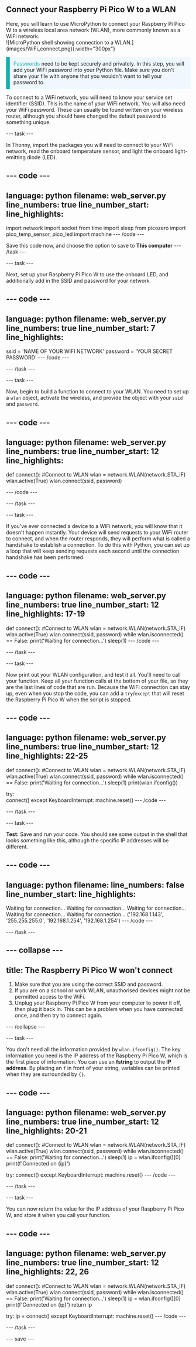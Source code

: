## Connect your Raspberry Pi Pico W to a WLAN

<div style="display: flex; flex-wrap: wrap">
<div style="flex-basis: 200px; flex-grow: 1; margin-right: 15px;">
Here, you will learn to use MicroPython to connect your Raspberry Pi Pico W to a wireless local area network (WLAN), more commonly known as a WiFi network.
</div>
<div>
![MicroPython shell showing connection to a WLAN.](images/WiFi_connect.png){:width="300px"}
</div>
</div>

<p style='border-left: solid; border-width:10px; border-color: #0faeb0; background-color: aliceblue; padding: 10px;'>
<span style="color: #0faeb0">Passwords</span> need to be kept securely and privately. In this step, you will add your WiFi password into your Python file. Make sure you don't share your file with anyone that you wouldn't want to tell your password to.</p>

To connect to a WiFi network, you will need to know your service set identifier (SSID). This is the name of your WiFi network. You will also need your WiFi password. These can usually be found written on your wireless router, although you should have changed the default password to something unique.

\--- task ---

In Thonny, import the packages you will need to connect to your WiFi network, read the onboard temperature sensor, and light the onboard light-emitting diode (LED).

## --- code ---

language: python
filename: web_server.py
line_numbers: true
line_number_start:
line_highlights:
-------------------------------------

import network
import socket
from time import sleep
from picozero import pico_temp_sensor, pico_led
import machine
\--- /code ---

Save this code now, and choose the option to save to **This computer**
\--- /task ---

\--- task ---

Next, set up your Raspberry Pi Pico W to use the onboard LED, and additionally add in the SSID and password for your network.

## --- code ---

language: python
filename: web_server.py
line_numbers: true
line_number_start: 7
line_highlights:
-------------------------------------

ssid = 'NAME OF YOUR WIFI NETWORK'
password = 'YOUR SECRET PASSWORD'
\--- /code ---

\--- /task ---

\--- task ---

Now, begin to build a function to connect to your WLAN. You need to set up a `wlan` object, activate the wireless, and provide the object with your `ssid` and `password`.

## --- code ---

language: python
filename: web_server.py
line_numbers: true
line_number_start: 12
line_highlights:
-------------------------------------

def connect():
\#Connect to WLAN
wlan = network.WLAN(network.STA_IF)
wlan.active(True)
wlan.connect(ssid, password)

\--- /code ---

\--- /task ---

\--- task ---

If you've ever connected a device to a WiFi network, you will know that it doesn't happen instantly. Your device will send requests to your WiFi router to connect, and when the router responds, they will perform what is called a handshake to establish a connection. To do this with Python, you can set up a loop that will keep sending requests each second until the connection handshake has been performed.

## --- code ---

language: python
filename: web_server.py
line_numbers: true
line_number_start: 12
line_highlights: 17-19
-------------------------------------------

def connect():
\#Connect to WLAN
wlan = network.WLAN(network.STA_IF)
wlan.active(True)
wlan.connect(ssid, password)
while wlan.isconnected() == False:
print('Waiting for connection...')
sleep(1)
\--- /code ---

\--- /task ---

\--- task ---

Now print out your WLAN configuration, and test it all. You'll need to call your function. Keep all your function calls at the bottom of your file, so they are the last lines of code that are run. Because the WiFi connection can stay up, even when you stop the code, you can add a `try`/`except` that will reset the Raspberry Pi Pico W when the script is stopped.

## --- code ---

language: python
filename: web_server.py
line_numbers: true
line_number_start: 12
line_highlights: 22-25
-------------------------------------------

def connect():
\#Connect to WLAN
wlan = network.WLAN(network.STA_IF)
wlan.active(True)
wlan.connect(ssid, password)
while wlan.isconnected() == False:
print('Waiting for connection...')
sleep(1)
print(wlan.ifconfig())

try:\
connect()
except KeyboardInterrupt:
machine.reset()
\--- /code ---

\--- /task ---

\--- task ---

**Test:** Save and run your code. You should see some output in the shell that looks something like this, although the specific IP addresses will be different.

## --- code ---

language: python
filename:
line_numbers: false
line_number_start:
line_highlights:
-------------------------------------

Waiting for connection...
Waiting for connection...
Waiting for connection...
Waiting for connection...
Waiting for connection...
('192.168.1.143', '255.255.255.0', '192.168.1.254', '192.168.1.254')
\--- /code ---

\--- /task ---

## --- collapse ---

## title: The Raspberry Pi Pico W won't connect

1. Make sure that you are using the correct SSID and password.
2. If you are on a school or work WLAN, unauthorised devices might not be permitted access to the WiFi.
3. Unplug your Raspberry Pi Pico W from your computer to power it off, then plug it back in. This can be a problem when you have connected once, and then try to connect again.

\--- /collapse ---

\--- task ---

You don't need all the information provided by `wlan.ifconfig()`. The key information you need is the IP address of the Raspberry Pi Pico W, which is the first piece of information. You can use an **fstring** to output the **IP address**. By placing an `f` in front of your string, variables can be printed when they are surrounded by `{}`.

## --- code ---

language: python
filename: web_server.py
line_numbers: true
line_number_start: 12
line_highlights: 20-21
-------------------------------------------

def connect():
\#Connect to WLAN
wlan = network.WLAN(network.STA_IF)
wlan.active(True)
wlan.connect(ssid, password)
while wlan.isconnected() == False:
print('Waiting for connection...')
sleep(1)
ip = wlan.ifconfig()[0]
print(f'Connected on {ip}')

try:
connect()
except KeyboardInterrupt:
machine.reset()
\--- /code ---

\--- /task ---

\--- task ---

You can now return the value for the IP address of your Raspberry Pi Pico W, and store it when you call your function.

## --- code ---

language: python
filename: web_server.py
line_numbers: true
line_number_start: 12
line_highlights: 22, 26
--------------------------------------------

def connect():
\#Connect to WLAN
wlan = network.WLAN(network.STA_IF)
wlan.active(True)
wlan.connect(ssid, password)
while wlan.isconnected() == False:
print('Waiting for connection...')
sleep(1)
ip = wlan.ifconfig()[0]
print(f'Connected on {ip}')
return ip

try:
ip = connect()
except KeyboardInterrupt:
machine.reset()
\--- /code ---

\--- /task ---

\--- save ---
